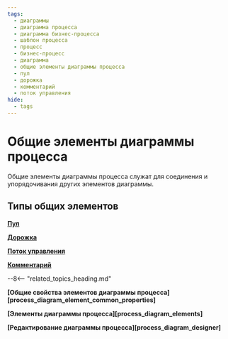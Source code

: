 ```yaml
---
tags:
  - диаграммы
  - диаграмма процесса
  - диаграмма бизнес-процесса
  - шаблон процесса
  - процесс
  - бизнес-процесс
  - диаграмма
  - общие элементы диаграммы процесса
  - пул
  - дорожка
  - комментарий
  - поток управления
hide:
  - tags
---
```


# Общие элементы диаграммы процесса

Общие элементы диаграммы процесса служат для соединения и упорядочивания других элементов диаграммы.

## Типы общих элементов

**[Пул](pool.md)**

**[Дорожка](lane.md)**

**[Поток управления](sequence_flow.md)**

**[Комментарий](text_annotation.md)**

--8<-- "related_topics_heading.md"

**[Общие свойства элементов диаграммы процесса][process_diagram_element_common_properties]**

**[Элементы диаграммы процесса][process_diagram_elements]**

**[Редактирование диаграммы процесса][process_diagram_designer]**
